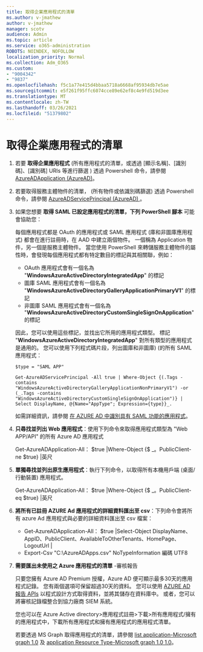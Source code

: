 ```yaml
---
title: 取得企業應用程式的清單
ms.author: v-jmathew
author: v-jmathew
manager: scotv
audience: Admin
ms.topic: article
ms.service: o365-administration
ROBOTS: NOINDEX, NOFOLLOW
localization_priority: Normal
ms.collection: Adm_O365
ms.custom:
- "9004342"
- "9837"
ms.openlocfilehash: f5c1a77e415d4bbaa5718a6668af95934db7e5ae
ms.sourcegitcommit: e5f261f95ffc6074cce89e62ef8c4e9fd519d3ee
ms.translationtype: MT
ms.contentlocale: zh-TW
ms.lasthandoff: 03/26/2021
ms.locfileid: "51379802"
---
```

# <a name="get-a-list-of-enterprise-applications"></a>取得企業應用程式的清單

1. 若要 **取得企業應用程式** (所有應用程式的清單，或透過 [顯示名稱]、[識別碼]、[識別碼] URIs 等進行篩選 ) 透過 Powershell 命令，請參閱 [AzureADApplication (AzureAD)](https://docs.microsoft.com/powershell/module/azuread/get-azureadapplication)。
2. 若要取得服務主體物件的清單， (所有物件或依識別碼篩選) 透過 Powershell 命令，請參閱 [AzureADServicePrincipal (AzureAD) ](https://docs.microsoft.com/powershell/module/azuread/get-azureadserviceprincipal)。
3. 如果您想要 **取得 SAML 已設定應用程式的清單，下列 PowerShell 腳本** 可能會協助您：

    每個應用程式都是 OAuth 的應用程式或 SAML 應用程式 (庫和非圖庫應用程式) 都會在進行註冊時，在 AAD 中建立兩個物件。 一個稱為 Application 物件，另一個是服務主體物件。 當您使用 PowerShell 來轉儲服務主體物件的屬性時，會發現每個應用程式都有特定數目的標記與其相關聯，例如：

    - OAuth 應用程式會有一個名為 "**WindowsAzureActiveDirectoryIntegratedApp**" 的標記
    - 圖庫 SAML 應用程式會有一個名為 "**WindowsAzureActiveDirectoryGalleryApplicationPrimaryV1**" 的標記
    - 非圖庫 SAML 應用程式會有一個名為 "**WindowsAzureActiveDirectoryCustomSingleSignOnApplication**" 的標記

    因此，您可以使用這些標記，並找出它所用的應用程式類型。 標記 "**WindowsAzureActiveDirectoryIntegratedApp**" 對所有類型的應用程式是通用的。 您可以使用下列程式碼片段，列出圖庫和非圖庫)  (的所有 SAML 應用程式：

    `$type = "SAML APP"`

    `Get-AzureADServicePrincipal -All true | Where-Object {(.Tags -contains "WindowsAzureActiveDirectoryGalleryApplicationNonPrimaryV1") -or (_.Tags -contains "WindowsAzureActiveDirectoryCustomSingleSignOnApplication")} | Select DisplayName, @{Name="AppType"; Expression={type}}_.`

    如需詳細資訊，請參閱 [在 AZURE AD 中識別具有 SAML 功能的應用程式](https://docs.microsoft.com/answers/questions/24259/identify-saml-enabled-apps-in-azure-ad.html)。

4. **只尋找並列出 Web 應用程式**：使用下列命令來取得應用程式類型為 "Web APP/API" 的所有 Azure AD 應用程式

    Get-AzureADApplication-All： $true |Where-Object {$ _。PublicClient-ne $true} |英尺
5. **單獨尋找並列出原生應用程式**：執行下列命令，以取得所有本機用戶端 (桌面/行動裝置) 應用程式。

    Get-AzureADApplication-All： $true |Where-Object {$ _。PublicClient-eq $true} |英尺
6. **將所有已註冊 AZURE Ad 應用程式的詳細資料匯出至 csv**：下列命令會將所有 azure Ad 應用程式與必要的詳細資料匯出至 csv 檔案：

    - Get-AzureADApplication-All： $true |Select-Object DisplayName、AppID、PublicClient、AvailableToOtherTenants、HomePage、LogoutUrl |
    - Export-Csv "C:\AzureADApps.csv" NoTypeInformation 編碼 UTF8

7. **需要匯出未使用之 Azure 應用程式的清單** -審核報告

    只要您擁有 Azure AD Premium 授權，Azure AD 便可顯示最多30天的應用程式記錄。
    您有兩個選項可保留超過30天的資料。 您可以使用 [AZURE AD 報告 APIs](https://docs.microsoft.com/azure/active-directory/reports-monitoring/concept-reporting-api) 以程式設計方式取得資料，並將其儲存在資料庫中。 或者，您可以將審核記錄檔整合到協力廠商 SIEM 系統。

    您也可以在 Azure Active directory>應用程式註冊>下載>所有應用程式/擁有的應用程式中，下載所有應用程式和擁有應用程式的應用程式清單。

    若要透過 MS Graph 取得應用程式的清單，請參閱 [list application-Microsoft graph 1.0](https://docs.microsoft.com/graph/api/application-list) 及 [application Resource Type-Microsoft graph 1.0 1.0](https://docs.microsoft.com/graph/api/resources/application)。
